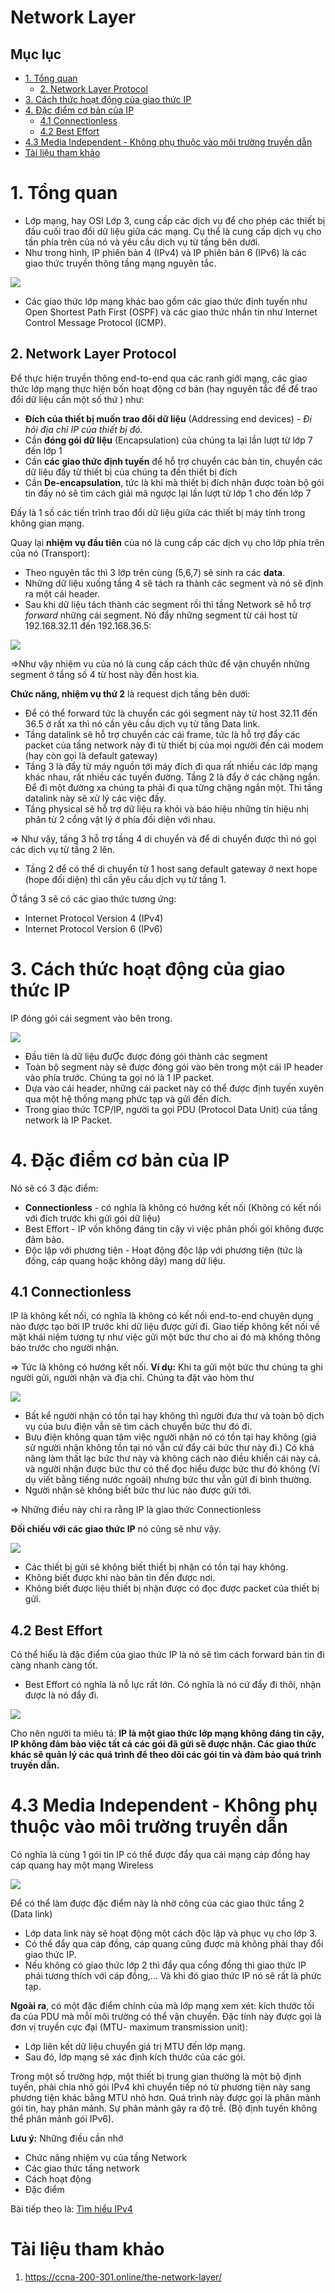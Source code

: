 <h1> Network Layer </h1>

<h2> Mục lục </h2>

- [1. Tổng quan](#1-tổng-quan)
  - [2. Network Layer Protocol](#2-network-layer-protocol)
- [3. Cách thức hoạt động của giao thức IP](#3-cách-thức-hoạt-động-của-giao-thức-ip)
- [4. Đặc điểm cơ bản của IP](#4-đặc-điểm-cơ-bản-của-ip)
  - [4.1 Connectionless](#41-connectionless)
  - [4.2 Best Effort](#42-best-effort)
- [4.3 Media Independent - Không phụ thuộc vào môi trường truyền dẫn](#43-media-independent---không-phụ-thuộc-vào-môi-trường-truyền-dẫn)
- [Tài liệu tham khảo](#tài-liệu-tham-khảo)

# 1. Tổng quan
- Lớp mạng, hay OSI Lớp 3, cung cấp các dịch vụ để cho phép các thiết bị đầu cuối trao đổi dữ liệu giữa các mạng. Cụ thể là cung cấp dịch vụ cho tần phía trên của nó và yêu cầu dịch vụ từ tầng bên dưới.
- Như trong hình, IP phiên bản 4 (IPv4) và IP phiên bản 6 (IPv6) là các giao thức truyền thông tầng mạng nguyên tắc. 

![](./image/Network-Layer-Protocols%20(1).png)
- Các giao thức lớp mạng khác bao gồm các giao thức định tuyến như Open Shortest Path First (OSPF) và các giao thức nhắn tin như Internet Control Message Protocol (ICMP).


## 2. Network Layer Protocol
Để thực hiện truyền thông end-to-end qua các ranh giới mạng, các giao thức lớp mạng thực hiện bốn hoạt động cơ bản (hay nguyên tắc để để trao đổi dữ liệu cần một số thứ ) như:

- **Đích của thiết bị muốn trao đổi dữ liệu** (Addressing end devices) - *Đi hỏi địa chỉ IP của thiết bị đó.*
- Cần **đóng gói dữ liệu** (Encapsulation) của chúng ta lại lần lượt từ lớp 7 đến lớp 1
- Cần **các giao thức định tuyến** để hỗ trợ chuyển các bản tin, chuyển các dữ liệu đấy từ thiết bị của chúng ta đến thiết bị đích
- Cần **De-encapsulation**, tức là khi mà thiết bị đích nhận được toàn bộ gói tin đấy nó sẽ tìm cách giải mã ngược lại lần lượt từ lớp 1 cho đến lớp 7 

Đấy là 1 số các tiến trình trao đổi dữ liệu giữa các thiết bị máy tính trong không gian mạng.

Quay lại **nhiệm vụ đầu tiên** của nó là cung cấp các dịch vụ cho lớp phía trên của nó (Transport): 
- Theo nguyên tắc thì 3 lớp trên cùng (5,6,7) sẽ sinh ra các **data**.
- Những dữ liệu xuống tầng 4 sẽ tách ra thành các segment và nó sẽ định ra một cái header.
- Sau khi dữ liệu tách thành các segment rồi thì tầng Network sẽ hỗ trợ *forward* những cái segment. Nó đẩy những segment từ cái host từ 192.168.32.11 đến 192.168.36.5:

![](./image/Exchange-of-data-Network-Layer.png)

=>Như vậy nhiệm vụ của nó là cung cấp cách thức để vận chuyển những segment ở tầng số 4 từ host này đến host kia.

**Chức năng, nhiệm vụ thứ 2** là request dịch tầng bên dưới:
- Để có thể forward tức là chuyển các gói segment này từ host 32.11 đến 36.5 ở rất xa thì nó cần yêu cầu dịch vụ từ tầng Data link.
- Tầng datalink sẽ hỗ trợ chuyển các cái frame, tức là hỗ trợ đẩy các packet của tầng network này đi từ thiết bị của mọi người đến cái modem (hay còn gọi là default gateway)
- Tầng 3 là đẩy từ máy nguồn tới máy đích đi qua rất nhiều các lớp mạng khác nhau, rất nhiều các tuyến đường. Tầng 2 là đẩy ở các chặng ngắn. Để đi một đường xa chúng ta phải đi qua từng chặng ngắn một. Thì tầng datalink này sẽ xử lý các việc đấy.
- Tầng physical sẽ hỗ trợ dữ liệu ra khỏi và báo hiệu những tín hiệu nhị phân từ 2 cổng vật lý ở phía đối diện với nhau.

=> Như vậy, tầng 3 hỗ trợ tầng 4 di chuyển và để di chuyển được thì nó gọi các dịch vụ từ tầng 2 lên.

- Tầng 2 để có thể di chuyển từ 1 host sang default gateway ở next hope (hope đối diện) thì cần yêu cầu dịch vụ từ tầng 1.


Ở tầng 3 sẽ có các giao thức tương ứng:
- Internet Protocol Version 4 (IPv4)
- Internet Protocol Version 6 (IPv6)
# 3. Cách thức hoạt động của giao thức IP
IP đóng gói cái segment vào bên trong.

![](./image/IP-Encapsulation.png)
- Đầu tiên là dữ liệu đưỢc được đóng gói thành các segment
- Toàn bộ segment này sẽ được đóng gói vào bên trong một cái IP header vào phía trước. Chúng ta gọi nó là 1 IP packet.
- Dựa vào cái header, những cái packet này có thể được định tuyến xuyên qua một hệ thống mạng phức tạp và gửi đến đích.
- Trong giao thức TCP/IP, người ta gọi PDU (Protocol Data Unit) của tầng network là IP Packet.

# 4. Đặc điểm cơ bản của IP
Nó sẽ có 3 đặc điểm:
- **Connectionless** - có nghĩa là không có hướng kết nối (Không có kết nối với đích trước khi gửi gói dữ liệu)
- Best Effort  - IP vốn không đáng tin cậy vì việc phân phối gói không được đảm bảo.
- Độc lập với phương tiện  - Hoạt động độc lập với phương tiện (tức là đồng, cáp quang hoặc không dây) mang dữ liệu.
## 4.1 Connectionless
IP là không kết nối, có nghĩa là không có kết nối end-to-end chuyên dụng nào được tạo bởi IP trước khi dữ liệu được gửi đi. Giao tiếp không kết nối về mặt khái niệm tương tự như việc gửi một bức thư cho ai đó mà không thông báo trước cho người nhận.

=> Tức là không có hướng kết nối.
**Ví dụ:** Khi ta gửi một bức thư chúng ta ghi người gửi, người nhận và địa chỉ. Chúng ta đặt vào hòm thư

![](image/Connectionless-Analogy.png)
- Bất kể người nhận có tồn tại hay không thì người đưa thư và toàn bộ dịch vụ của bưu điện vẫn sẽ tìm cách chuyển bức thư đó đi.
- Bưu điện không quan tâm việc người nhận nó có tồn tại hay không (giả sử người nhận không tồn tại nó vẫn cứ đẩy cái bức thư này đi.) Có khả năng làm thất lạc bức thư này và không cách nào điều khiển cái này cả. và người nhận được bức thư có thể đọc hiểu được bức thư đó không (Ví dụ viết bằng tiếng nước ngoài) nhưng bức thư vẫn gửI đi bình thường.
- Người nhận sẽ không biết bức thư lúc nào được gửi tới.

=> Những điều này chỉ ra rằng IP là giao thức Connectionless

**Đối chiếu với các giao thức IP** nó cũng sẽ như vậy.

![](image/Connectionless-Network.png)

- Các thiết bị gửi sẽ không biết thiết bị nhận có tồn tại hay không.
- Không biết được khi nào bản tin đến được nơi.
- Không biết được liệu thiết bị nhận được có đọc được packet của thiết bị gửi.

## 4.2 Best Effort
Có thể hiểu là đặc điểm của giao thức IP là nó sẽ tìm cách forward bản tin đi càng nhanh càng tốt.
- Best Effort có nghĩa là nỗ lực rất lớn. Có nghĩa là nó cứ đẩy đi thôi, nhận được là nó đẩy đi.

![](image/Best-effort-IP-protocol.png)

Cho nên người ta miêu tả: **IP là một giao thức lớp mạng không đáng tin cậy, IP không đảm bảo việc tất cả các gói đã gửi sẽ được nhận. Các giao thức khác sẽ quản lý các quá trình để theo dõi các gói tin và đảm bảo quá trình truyền dẫn.**
# 4.3 Media Independent - Không phụ thuộc vào môi trường truyền dẫn

Có nghĩa là cùng 1 gói tin IP có thể được đẩy qua cái mạng cáp đồng hay cáp quang hay một mạng Wireless

![](image/Media-Independent.png)

Để có thể làm được đặc điểm này là nhờ công của các giao thức tầng 2 (Data link)
- Lớp data link này sẽ hoạt động một cách độc lập và phục vụ cho lớp 3.
- Có thể đẩy qua cáp đồng, cáp quang cũng được mà không phải thay đổi giao thức IP.
- Nếu không có giao thức lớp 2 thì đẩy qua cổng đồng thì giao thức IP phải tương thích với cáp đồng,... Và khi đó giao thức IP nó sẽ rất là phức tạp.



**Ngoài ra**, có một đặc điểm chính của mà lớp mạng xem xét: kích thước tối đa của PDU mà mỗi môi trường có thể vận chuyển. Đặc tính này được gọi là đơn vị truyền cực đại (MTU- maximum transmission unit):
- Lớp liên kết dữ liệu chuyển giá trị MTU đến lớp mạng. 
- Sau đó, lớp mạng sẽ xác định kích thước của các gói.

Trong một số trường hợp, một thiết bị trung gian thường là một bộ định tuyến, phải chia nhỏ gói IPv4 khi chuyển tiếp nó từ phương tiện này sang phương tiện khác bằng MTU nhỏ hơn. Quá trình này được gọi là phân mảnh gói tin, hay phân mảnh. Sự phân mảnh gây ra độ trễ. (Bộ định tuyến không thể phân mảnh gói IPv6).

**Lưu ý:** Những điều cần nhớ
- Chức năng nhiệm vụ của tầng Network
- Các giao thức tầng network
- Cách hoạt động
- Đặc điểm

Bài tiếp theo là: [Tìm hiểu IPv4](./../Day4/IPv4.md)
# Tài liệu tham khảo

1. https://ccna-200-301.online/the-network-layer/